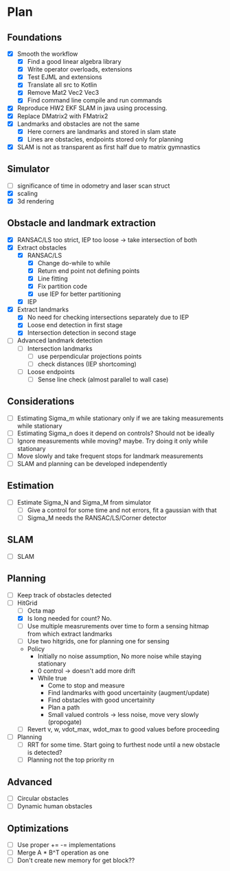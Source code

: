 # Plan

## Foundations
- [x] Smooth the workflow
    - [x] Find a good linear algebra library
    - [x] Write operator overloads, extensions
    - [x] Test EJML and extensions
    - [x] Translate all src to Kotlin
    - [x] Remove Mat2 Vec2 Vec3
    - [x] Find command line compile and run commands
- [x] Reproduce HW2 EKF SLAM in java using processing.
- [x] Replace DMatrix2 with FMatrix2
- [x] Landmarks and obstacles are not the same
    - [x] Here corners are landmarks and stored in slam state
    - [x] Lines are obstacles, endpoints stored only for planning
- [x] SLAM is not as transparent as first half due to matrix gymnastics

## Simulator
- [ ] significance of time in odometry and laser scan struct
- [x] scaling
- [x] 3d rendering

## Obstacle and landmark extraction
- [x] RANSAC/LS too strict, IEP too loose -> take intersection of both
- [x] Extract obstacles
    - [x] RANSAC/LS
        - [x] Change do-while to while
        - [x] Return end point not defining points
        - [x] Line fitting
        - [x] Fix partition code
        - [x] use IEP for better partitioning
    - [x] IEP
- [x] Extract landmarks
    - [x] No need for checking intersections separately due to IEP
    - [x] Loose end detection in first stage
    - [x] Intersection detection in second stage
- [ ] Advanced landmark detection
    - [ ] Intersection landmarks
        - [ ] use perpendicular projections points
        - [ ] check distances (IEP shortcoming)
    - [ ] Loose endpoints
        - [ ] Sense line check (almost parallel to wall case)

## Considerations
- [ ] Estimating Sigma_m while stationary only if we are taking measurements while stationary
- [ ] Estimating Sigma_n does it depend on controls? Should not be ideally
- [ ] Ignore measurements while moving? maybe. Try doing it only while stationary
- [ ] Move slowly and take frequent stops for landmark measurements
- [ ] SLAM and planning can be developed independently

## Estimation
- [ ] Estimate Sigma_N and Sigma_M from simulator
    - [ ] Give a control for some time and not errors, fit a gaussian with that
    - [ ] Sigma_M needs the RANSAC/LS/Corner detector

## SLAM
- [ ] SLAM

## Planning
- [ ] Keep track of obstacles detected
- [ ] HitGrid
    - [ ] Octa map
    - [x] Is long needed for count? No.
    - [ ] Use multiple measrurements over time to form a sensing hitmap from which extract landmarks
    - [ ] Use two hitgrids, one for planning one for sensing
    - Policy
        - Initially no noise assumption, No more noise while staying stationary
        - 0 control -> doesn't add more drift
        - While true
            - Come to stop and measure
            - Find landmarks with good uncertainity (augment/update)
            - Find obstacles with good uncertainity
            - Plan a path
            - Small valued controls -> less noise, move very slowly (propogate)
    - [ ] Revert v, w, vdot_max, wdot_max to good values before proceeding
- [ ] Planning
    - [ ] RRT for some time. Start going to furthest node until a new obstacle is detected?
    - [ ] Planning not the top priority rn

## Advanced
- [ ] Circular obstacles
- [ ] Dynamic human obstacles

## Optimizations
- [ ] Use proper += -= implementations
- [ ] Merge A * B^T operation as one
- [ ] Don't create new memory for get block??
